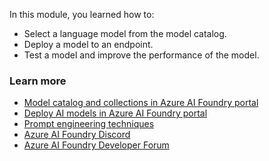 In this module, you learned how to:

- Select a language model from the model catalog.
- Deploy a model to an endpoint.
- Test a model and improve the performance of the model.

### Learn more

- [Model catalog and collections in Azure AI Foundry portal](/azure/ai-foundry/how-to/model-catalog-overview)
- [Deploy AI models in Azure AI Foundry portal](/azure/ai-foundry/concepts/deployments-overview)
- [Prompt engineering techniques](/azure/ai-services/openai/concepts/prompt-engineering)
- [Azure AI Foundry Discord](https://aka.ms/azureaifoundry/discord)
- [Azure AI Foundry Developer Forum](https://aka.ms/azureaifoundry/forum)
